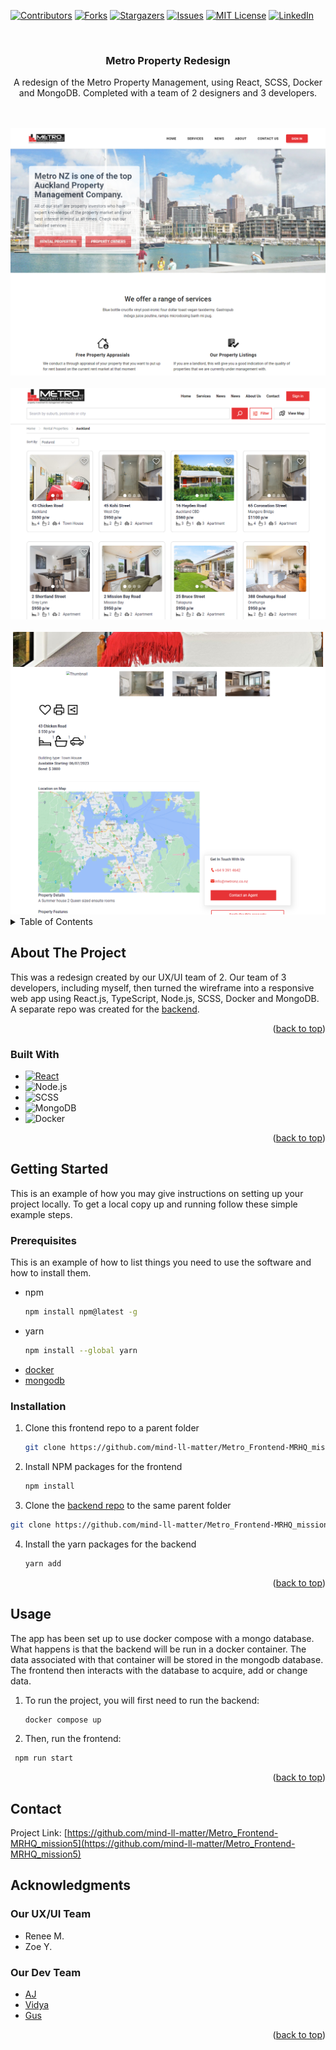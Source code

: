<!-- Improved compatibility of back to top link: See: https://github.com/othneildrew/Best-README-Template/pull/73 -->
<a name="readme-top"></a>
<!--
*** Thanks for checking out the Best-README-Template. If you have a suggestion
*** that would make this better, please fork the repo and create a pull request
*** or simply open an issue with the tag "enhancement".
*** Don't forget to give the project a star!
*** Thanks again! Now go create something AMAZING! :D
-->



<!-- PROJECT SHIELDS -->
<!--
*** I'm using markdown "reference style" links for readability.
*** Reference links are enclosed in brackets [ ] instead of parentheses ( ).
*** See the bottom of this document for the declaration of the reference variables
*** for contributors-url, forks-url, etc. This is an optional, concise syntax you may use.
*** https://www.markdownguide.org/basic-syntax/#reference-style-links
-->
[![Contributors][contributors-shield]][contributors-url]
[![Forks][forks-shield]][forks-url]
[![Stargazers][stars-shield]][stars-url]
[![Issues][issues-shield]][issues-url]
[![MIT License][license-shield]][license-url]
[![LinkedIn][linkedin-shield]][linkedin-url]



<!-- PROJECT LOGO -->
<br />
<div align="center">
<h3 align="center">Metro Property Redesign</h3>

  <p align="center">
  A redesign of the Metro Property Management, using React, SCSS, Docker and MongoDB. Completed with a team of 2 designers and 3 developers.
  </p>
  <br/>
  <br/>
  <img src="./project-images/metro-home.png" alt="home"/>
  <br/>
  <br/>
  <img src="./project-images/metro-search.png" alt="search"/>
  <br/>
  <br/>
  <img src="./project-images/metro-single-listing.png" alt="single listing"/>
</div>



<!-- TABLE OF CONTENTS -->
<details>
  <summary>Table of Contents</summary>
  <ol>
    <li>
      <a href="#about-the-project">About The Project</a>
      <ul>
        <li><a href="#built-with">Built With</a></li>
      </ul>
    </li>
    <li>
      <a href="#getting-started">Getting Started</a>
      <ul>
        <li><a href="#prerequisites">Prerequisites</a></li>
        <li><a href="#installation">Installation</a></li>
      </ul>
    </li>
    <li><a href="#usage">Usage</a></li>
    <li><a href="#roadmap">Roadmap</a></li>
    <li><a href="#contributing">Contributing</a></li>
    <li><a href="#license">License</a></li>
    <li><a href="#contact">Contact</a></li>
    <li><a href="#acknowledgments">Acknowledgments</a></li>
  </ol>
</details>



<!-- ABOUT THE PROJECT -->
## About The Project

This was a redesign created by our UX/UI team of 2. Our team of 3 developers, including myself, then turned the wireframe into a responsive web app using React.js, TypeScript, Node.js, SCSS, Docker and MongoDB. A separate repo was created for the [backend](https://github.com/thetergus/Mission5_G3).



<p align="right">(<a href="#readme-top">back to top</a>)</p>



### Built With

* [![React][React.js]][React-url]
* ![Node.js](https://img.shields.io/badge/Node.js-43853D?style=for-the-badge&logo=node.js&logoColor=white)
* ![SCSS](https://img.shields.io/badge/SCSS-CC6699?style=for-the-badge&logo=sass&logoColor=white)
* ![MongoDB](https://img.shields.io/badge/MongoDB-47A248?style=for-the-badge&logo=mongodb&logoColor=white)
* ![Docker](https://img.shields.io/badge/Docker-2496ED?style=for-the-badge&logo=docker&logoColor=white)

<p align="right">(<a href="#readme-top">back to top</a>)</p>



<!-- GETTING STARTED -->
## Getting Started

This is an example of how you may give instructions on setting up your project locally.
To get a local copy up and running follow these simple example steps.

### Prerequisites

This is an example of how to list things you need to use the software and how to install them.
* npm
  ```sh
  npm install npm@latest -g
  ```
* yarn
  ```sh
  npm install --global yarn
  ```
* [docker](https://docs.docker.com/get-docker/)
* [mongodb](https://www.mongodb.com/docs/manual/installation/)

### Installation

1. Clone this frontend repo to a parent folder
   ```sh
   git clone https://github.com/mind-ll-matter/Metro_Frontend-MRHQ_mission5.git
   ```
2. Install NPM packages for the frontend
   ```sh
   npm install
   ```
 3. Clone the [backend repo](https://github.com/thetergus/Mission5_G3) to the same parent folder
   ```sh
   git clone https://github.com/mind-ll-matter/Metro_Frontend-MRHQ_mission5.git
   ```
4. Install the yarn packages for the backend
   ```sh
   yarn add
   ```

<p align="right">(<a href="#readme-top">back to top</a>)</p>



<!-- USAGE EXAMPLES -->
## Usage

The app has been set up to use docker compose with a mongo database. What happens is that the backend will be run in a docker container. The data associated with that container will be stored in the mongodb database. The frontend then interacts with the database to acquire, add or change data.

1. To run the project, you will first need to run the backend:
   ```sh
   docker compose up
   ```

 2. Then, run the frontend:
   ```sh
    npm run start
   ```

<p align="right">(<a href="#readme-top">back to top</a>)</p>



<!-- ROADMAP -->

<!-- CONTRIBUTING -->

<!-- LICENSE -->

<!-- CONTACT -->
## Contact

Project Link: [https://github.com/mind-ll-matter/Metro_Frontend-MRHQ_mission5](https://github.com/mind-ll-matter/Metro_Frontend-MRHQ_mission5)

<!-- ACKNOWLEDGMENTS -->
## Acknowledgments

### Our UX/UI Team
* Renee M.
* Zoe Y.

### Our Dev Team
* [AJ](https://github.com/mind-ll-matter)
* [Vidya](https://github.com/vidya0206)
* [Gus](https://github.com/thetergus)

<p align="right">(<a href="#readme-top">back to top</a>)</p>



<!-- MARKDOWN LINKS & IMAGES -->
<!-- https://www.markdownguide.org/basic-syntax/#reference-style-links -->
[contributors-shield]: https://img.shields.io/github/contributors/mind-ll-matter/Metro_Frontend-MRHQ_mission5.svg?style=for-the-badge
[contributors-url]: https://github.com/mind-ll-matter/Metro_Frontend-MRHQ_mission5/graphs/contributors
[forks-shield]: https://img.shields.io/github/forks/mind-ll-matter/Metro_Frontend-MRHQ_mission5.svg?style=for-the-badge
[forks-url]: https://github.com/mind-ll-matter/Metro_Frontend-MRHQ_mission5/network/members
[stars-shield]: https://img.shields.io/github/stars/mind-ll-matter/Metro_Frontend-MRHQ_mission5.svg?style=for-the-badge
[stars-url]: https://github.com/mind-ll-matter/Metro_Frontend-MRHQ_mission5/stargazers
[issues-shield]: https://img.shields.io/github/issues/mind-ll-matter/Metro_Frontend-MRHQ_mission5.svg?style=for-the-badge
[issues-url]: https://github.com/mind-ll-matter/Metro_Frontend-MRHQ_mission5/issues
[license-shield]: https://img.shields.io/github/license/mind-ll-matter/Metro_Frontend-MRHQ_mission5.svg?style=for-the-badge
[license-url]: https://github.com/mind-ll-matter/Metro_Frontend-MRHQ_mission5/blob/master/LICENSE.txt
[linkedin-shield]: https://img.shields.io/badge/-LinkedIn-black.svg?style=for-the-badge&logo=linkedin&colorB=555
[linkedin-url]: https://linkedin.com/in/linkedin_username
[product-screenshot]: images/screenshot.png
[Next.js]: https://img.shields.io/badge/next.js-000000?style=for-the-badge&logo=nextdotjs&logoColor=white
[Next-url]: https://nextjs.org/
[React.js]: https://img.shields.io/badge/React-20232A?style=for-the-badge&logo=react&logoColor=61DAFB
[React-url]: https://reactjs.org/
[Vue.js]: https://img.shields.io/badge/Vue.js-35495E?style=for-the-badge&logo=vuedotjs&logoColor=4FC08D
[Vue-url]: https://vuejs.org/
[Angular.io]: https://img.shields.io/badge/Angular-DD0031?style=for-the-badge&logo=angular&logoColor=white
[Angular-url]: https://angular.io/
[Svelte.dev]: https://img.shields.io/badge/Svelte-4A4A55?style=for-the-badge&logo=svelte&logoColor=FF3E00
[Svelte-url]: https://svelte.dev/
[Laravel.com]: https://img.shields.io/badge/Laravel-FF2D20?style=for-the-badge&logo=laravel&logoColor=white
[Laravel-url]: https://laravel.com
[Bootstrap.com]: https://img.shields.io/badge/Bootstrap-563D7C?style=for-the-badge&logo=bootstrap&logoColor=white
[Bootstrap-url]: https://getbootstrap.com
[JQuery.com]: https://img.shields.io/badge/jQuery-0769AD?style=for-the-badge&logo=jquery&logoColor=white
[JQuery-url]: https://jquery.com 
